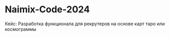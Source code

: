 # Naimix-Code-2024
Кейс:  Разработка функционала для рекрутеров на основе карт таро или космограммы
